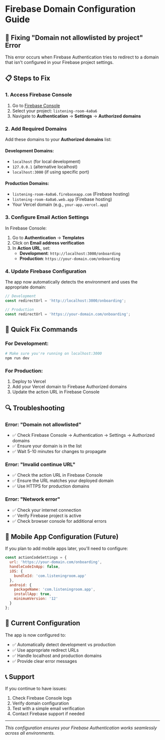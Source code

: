 # Firebase Domain Configuration Guide

## 🔧 Fixing "Domain not allowlisted by project" Error

This error occurs when Firebase Authentication tries to redirect to a domain that isn't configured in your Firebase project settings.

## 📋 Steps to Fix

### 1. **Access Firebase Console**
1. Go to [Firebase Console](https://console.firebase.google.com/)
2. Select your project: `listening-room-4a0a6`
3. Navigate to **Authentication** → **Settings** → **Authorized domains**

### 2. **Add Required Domains**

Add these domains to your **Authorized domains** list:

#### **Development Domains:**
- `localhost` (for local development)
- `127.0.0.1` (alternative localhost)
- `localhost:3000` (if using specific port)

#### **Production Domains:**
- `listening-room-4a0a6.firebaseapp.com` (Firebase hosting)
- `listening-room-4a0a6.web.app` (Firebase hosting)
- Your Vercel domain (e.g., `your-app.vercel.app`)

### 3. **Configure Email Action Settings**

In Firebase Console:
1. Go to **Authentication** → **Templates**
2. Click on **Email address verification**
3. In **Action URL**, set:
   - **Development**: `http://localhost:3000/onboarding`
   - **Production**: `https://your-domain.com/onboarding`

### 4. **Update Firebase Configuration**

The app now automatically detects the environment and uses the appropriate domain:

```javascript
// Development
const redirectUrl = 'http://localhost:3000/onboarding';

// Production  
const redirectUrl = 'https://your-domain.com/onboarding';
```

## 🚀 Quick Fix Commands

### **For Development:**
```bash
# Make sure you're running on localhost:3000
npm run dev
```

### **For Production:**
1. Deploy to Vercel
2. Add your Vercel domain to Firebase Authorized domains
3. Update the action URL in Firebase Console

## 🔍 Troubleshooting

### **Error: "Domain not allowlisted"**
- ✅ Check Firebase Console → Authentication → Settings → Authorized domains
- ✅ Ensure your domain is in the list
- ✅ Wait 5-10 minutes for changes to propagate

### **Error: "Invalid continue URL"**
- ✅ Check the action URL in Firebase Console
- ✅ Ensure the URL matches your deployed domain
- ✅ Use HTTPS for production domains

### **Error: "Network error"**
- ✅ Check your internet connection
- ✅ Verify Firebase project is active
- ✅ Check browser console for additional errors

## 📱 Mobile App Configuration (Future)

If you plan to add mobile apps later, you'll need to configure:

```javascript
const actionCodeSettings = {
  url: 'https://your-domain.com/onboarding',
  handleCodeInApp: false,
  iOS: {
    bundleId: 'com.listeningroom.app'
  },
  android: {
    packageName: 'com.listeningroom.app',
    installApp: true,
    minimumVersion: '12'
  }
};
```

## 🎯 Current Configuration

The app is now configured to:
- ✅ Automatically detect development vs production
- ✅ Use appropriate redirect URLs
- ✅ Handle localhost and production domains
- ✅ Provide clear error messages

## 📞 Support

If you continue to have issues:
1. Check Firebase Console logs
2. Verify domain configuration
3. Test with a simple email verification
4. Contact Firebase support if needed

---

*This configuration ensures your Firebase Authentication works seamlessly across all environments.*



